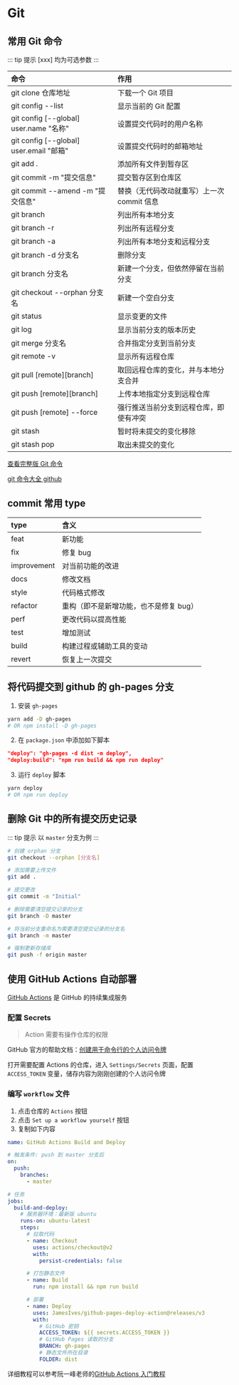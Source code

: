 # Git

## 常用 Git 命令

::: tip 提示
[xxx] 均为可选参数
:::

| 命令                                    | 作用                                       |
| :-------------------------------------- | :----------------------------------------- |
| git clone 仓库地址                      | 下载一个 Git 项目                          |
| git config --list                       | 显示当前的 Git 配置                        |
| git config [--global] user.name "名称"  | 设置提交代码时的用户名称                   |
| git config [--global] user.email "邮箱" | 设置提交代码时的邮箱地址                   |
| git add .                               | 添加所有文件到暂存区                       |
| git commit -m "提交信息"                | 提交暂存区到仓库区                         |
| git commit --amend -m "提交信息"        | 替换（无代码改动就重写）上一次 commit 信息 |
| git branch                              | 列出所有本地分支                           |
| git branch -r                           | 列出所有远程分支                           |
| git branch -a                           | 列出所有本地分支和远程分支                 |
| git branch -d 分支名                    | 删除分支                                   |
| git branch 分支名                       | 新建一个分支，但依然停留在当前分支         |
| git checkout --orphan 分支名            | 新建一个空白分支                           |
| git status                              | 显示变更的文件                             |
| git log                                 | 显示当前分支的版本历史                     |
| git merge 分支名                        | 合并指定分支到当前分支                     |
| git remote -v                           | 显示所有远程仓库                           |
| git pull [remote][branch]               | 取回远程仓库的变化，并与本地分支合并       |
| git push [remote][branch]               | 上传本地指定分支到远程仓库                 |
| git push [remote] --force               | 强行推送当前分支到远程仓库，即使有冲突     |
| git stash                               | 暂时将未提交的变化移除                     |
| git stash pop                           | 取出未提交的变化                           |

[查看完整版 Git 命令](command)

[git 命令大全 github](https://github.com/521xueweihan/git-tips)

## commit 常用 type

| type        | 含义                                   |
| :---------- | :------------------------------------- |
| feat        | 新功能                                 |
| fix         | 修复 bug                               |
| improvement | 对当前功能的改进                       |
| docs        | 修改文档                               |
| style       | 代码格式修改                           |
| refactor    | 重构（即不是新增功能，也不是修复 bug） |
| perf        | 更改代码以提高性能                     |
| test        | 增加测试                               |
| build       | 构建过程或辅助工具的变动               |
| revert      | 恢复上一次提交                         |

## 将代码提交到 github 的 gh-pages 分支

1. 安装 `gh-pages`

```sh
yarn add -D gh-pages
# OR npm install -D gh-pages
```

2. 在 `package.json` 中添加如下脚本

```json
"deploy": "gh-pages -d dist -m deploy",
"deploy:build": "npm run build && npm run deploy"
```

3. 运行 `deploy` 脚本

```sh
yarn deploy
# OR npm run deploy
```

## 删除 Git 中的所有提交历史记录

::: tip 提示
以 `master` 分支为例
:::

```sh
# 创建 orphan 分支
git checkout --orphan [分支名]

# 添加需要上传文件
git add .

# 提交更改
git commit -m "Initial"

# 删除需要清空提交记录的分支
git branch -D master

# 将当前分支重命名为需要清空提交记录的分支名
git branch -m master

# 强制更新存储库
git push -f origin master
```

## 使用 GitHub Actions 自动部署

[GitHub Actions](https://github.com/features/actions) 是 GitHub 的持续集成服务

### 配置 Secrets

> Action 需要有操作仓库的权限

GitHub 官方的帮助文档：[创建用于命令行的个人访问令牌](https://help.github.com/cn/github/authenticating-to-github/creating-a-personal-access-token-for-the-command-line)

打开需要配置 Actions 的仓库，进入 `Settings/Secrets` 页面，配置 `ACCESS_TOKEN` 变量，储存内容为刚刚创建的个人访问令牌

### 编写 `workflow` 文件

1. 点击仓库的 `Actions` 按钮
2. 点击 `Set up a workflow yourself` 按钮
3. 复制如下内容

```yml
name: GitHub Actions Build and Deploy

# 触发条件: push 到 master 分支后
on:
  push:
    branches:
      - master

# 任务
jobs:
  build-and-deploy:
    # 服务器环境：最新版 ubuntu
    runs-on: ubuntu-latest
    steps:
      # 拉取代码
      - name: Checkout
        uses: actions/checkout@v2
        with:
          persist-credentials: false

      # 打包静态文件
      - name: Build
        run: npm install && npm run build

      # 部署
      - name: Deploy
        uses: JamesIves/github-pages-deploy-action@releases/v3
        with:
          # GitHub 密钥
          ACCESS_TOKEN: ${{ secrets.ACCESS_TOKEN }}
          # GitHub Pages 读取的分支
          BRANCH: gh-pages
          # 静态文件所在目录
          FOLDER: dist
```

详细教程可以参考阮一峰老师的[GitHub Actions 入门教程](http://www.ruanyifeng.com/blog/2019/09/getting-started-with-github-actions.html)
